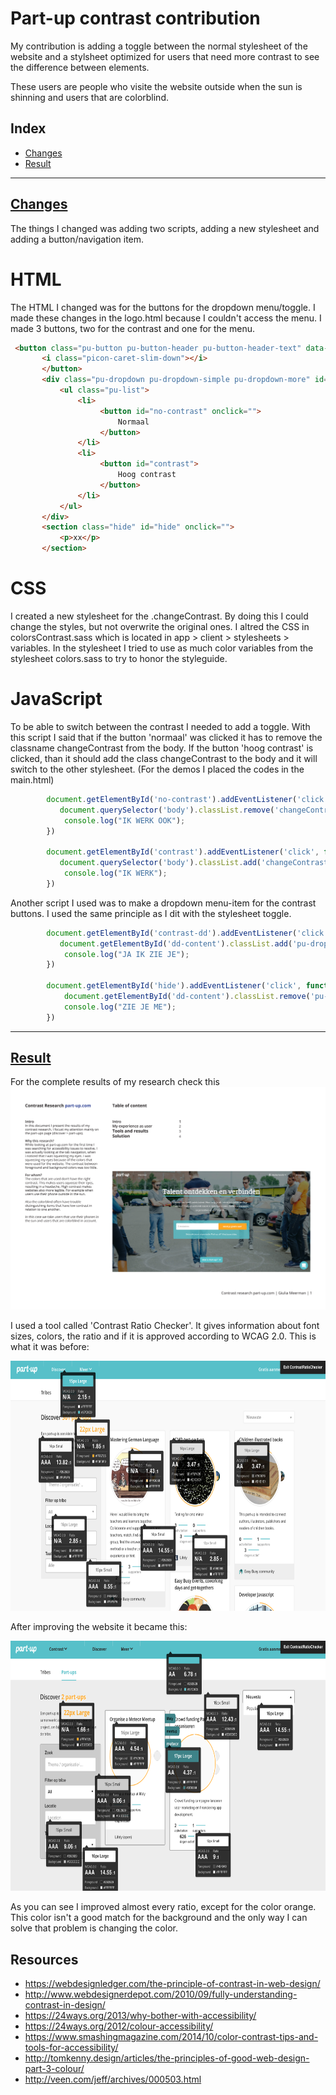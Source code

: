 Part-up contrast contribution
=================

My contribution is adding a toggle between the normal stylesheet of the website and a stylsheet optimized for users that need more contrast to see the difference between elements.

These users are people who visite the website outside when the sun is shinning and users that are colorblind.

## Index
- [Changes](#changes)
- [Result](#result)

--------

## [Changes](#changes)
The things I changed was adding two scripts, adding a new stylesheet and adding a button/navigation item.

# HTML
The HTML I changed was for the buttons for the dropdown menu/toggle. I made these changes in the logo.html because I couldn't access the menu. I made 3 buttons, two for the contrast and one for the menu.

```html
 <button class="pu-button pu-button-header pu-button-header-text" data-toggle-menu="menu" id="contrast-dd" onclick=""> Contrast
       <i class="picon-caret-slim-down"></i>
       </button>
       <div class="pu-dropdown pu-dropdown-simple pu-dropdown-more" id="dd-content" data-clickoutside-close>
           <ul class="pu-list">
               <li>
                    <button id="no-contrast" onclick="">
                        Normaal
                    </button>
               </li>
               <li>
                    <button id="contrast">
                        Hoog contrast
                    </button>
               </li>
           </ul>
       </div>
       <section class="hide" id="hide" onclick="">
           <p>xx</p>
       </section>
```

# CSS
I created a new stylesheet for the .changeContrast. By doing this I could change the styles, but not overwrite the original ones. I altred the CSS in colorsContrast.sass which is located in app > client > stylesheets > variables. In the stylesheet I tried to use as much color variables from the stylesheet colors.sass to try to honor the styleguide.

# JavaScript
To be able to switch between the contrast I needed to add a toggle. With this script I said that if the button 'normaal' was clicked it has to remove the classname changeContrast from the body. If the button 'hoog contrast' is clicked, than it should add the class changeContrast to the body and it will switch to the other stylesheet. (For the demos I placed the codes in the main.html)

```javascript
        document.getElementById('no-contrast').addEventListener('click', function(){
           document.querySelector('body').classList.remove('changeContrast');
            console.log("IK WERK OOK");
        })

        document.getElementById('contrast').addEventListener('click', function(){
           document.querySelector('body').classList.add('changeContrast');
            console.log("IK WERK");
        })
```

Another script I used was to make a dropdown menu-item for the contrast buttons. I used the same principle as I dit with the stylesheet toggle.

```javascript
        document.getElementById('contrast-dd').addEventListener('click', function(){
           document.getElementById('dd-content').classList.add('pu-dropdown-active');
            console.log("JA IK ZIE JE");
        })

        document.getElementById('hide').addEventListener('click', function(){
            document.getElementById('dd-content').classList.remove('pu-dropdown-active');
            console.log("ZIE JE ME");
        })
```
------

## [Result](#result)
For the complete results of my research check this <img src="ContrastRatioResearch.pdf">

I used a tool called 'Contrast Ratio Checker'. It gives information about font sizes, colors, the ratio and if it is approved according to WCAG 2.0. This is what it was before:

<img src="CRC.png" alt="Overview Contrast Ratio Checker" height="400px">

After improving the website it became this:

<img src="CRCA.png" alt="Overview Contrast Ratio Checker after the optimalization" height="400px">

As you can see I improved almost every ratio, except for the color orange. This color isn't a good match for the background and the only way I can solve that problem is changing the color.


## Resources
- https://webdesignledger.com/the-principle-of-contrast-in-web-design/
- http://www.webdesignerdepot.com/2010/09/fully-understanding-contrast-in-design/
- https://24ways.org/2013/why-bother-with-accessibility/
- https://24ways.org/2012/colour-accessibility/
- https://www.smashingmagazine.com/2014/10/color-contrast-tips-and-tools-for-accessibility/
- http://tomkenny.design/articles/the-principles-of-good-web-design-part-3-colour/
- http://veen.com/jeff/archives/000503.html
